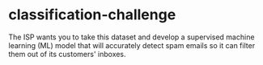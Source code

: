 # classification-challenge
The ISP wants you to take this dataset and develop a supervised machine learning (ML) model that will accurately detect spam emails so it can filter them out of its customers' inboxes.

